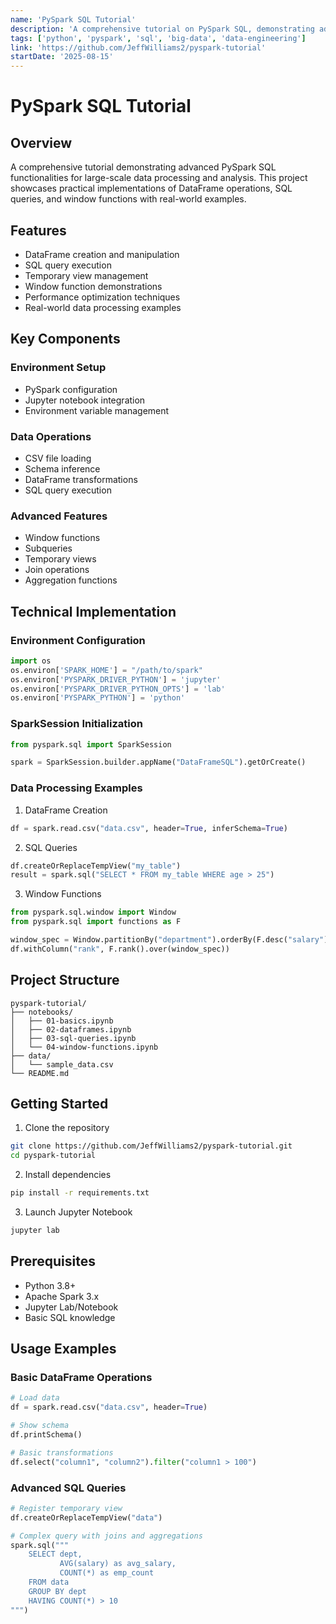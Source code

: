 ```yaml
---
name: 'PySpark SQL Tutorial'
description: 'A comprehensive tutorial on PySpark SQL, demonstrating advanced data processing and analysis techniques. Features practical examples of DataFrame operations, SQL queries, window functions, and performance optimization.'
tags: ['python', 'pyspark', 'sql', 'big-data', 'data-engineering']
link: 'https://github.com/JeffWilliams2/pyspark-tutorial'
startDate: '2025-08-15'
---
```


# PySpark SQL Tutorial

## Overview

A comprehensive tutorial demonstrating advanced PySpark SQL functionalities for large-scale data processing and analysis. This project showcases practical implementations of DataFrame operations, SQL queries, and window functions with real-world examples.

## Features

- DataFrame creation and manipulation
- SQL query execution
- Temporary view management
- Window function demonstrations
- Performance optimization techniques
- Real-world data processing examples

## Key Components

### Environment Setup
- PySpark configuration
- Jupyter notebook integration
- Environment variable management

### Data Operations
- CSV file loading
- Schema inference
- DataFrame transformations
- SQL query execution

### Advanced Features
- Window functions
- Subqueries
- Temporary views
- Join operations
- Aggregation functions

## Technical Implementation

### Environment Configuration
```python
import os
os.environ['SPARK_HOME'] = "/path/to/spark"
os.environ['PYSPARK_DRIVER_PYTHON'] = 'jupyter'
os.environ['PYSPARK_DRIVER_PYTHON_OPTS'] = 'lab'
os.environ['PYSPARK_PYTHON'] = 'python'
```

### SparkSession Initialization
```python
from pyspark.sql import SparkSession

spark = SparkSession.builder.appName("DataFrameSQL").getOrCreate()
```

### Data Processing Examples

1. DataFrame Creation
```python
df = spark.read.csv("data.csv", header=True, inferSchema=True)
```

2. SQL Queries
```python
df.createOrReplaceTempView("my_table")
result = spark.sql("SELECT * FROM my_table WHERE age > 25")
```

3. Window Functions
```python
from pyspark.sql.window import Window
from pyspark.sql import functions as F

window_spec = Window.partitionBy("department").orderBy(F.desc("salary"))
df.withColumn("rank", F.rank().over(window_spec))
```

## Project Structure

```
pyspark-tutorial/
├── notebooks/
│   ├── 01-basics.ipynb
│   ├── 02-dataframes.ipynb
│   ├── 03-sql-queries.ipynb
│   └── 04-window-functions.ipynb
├── data/
│   └── sample_data.csv
└── README.md
```

## Getting Started

1. Clone the repository
```bash
git clone https://github.com/JeffWilliams2/pyspark-tutorial.git
cd pyspark-tutorial
```

2. Install dependencies
```bash
pip install -r requirements.txt
```

3. Launch Jupyter Notebook
```bash
jupyter lab
```

## Prerequisites

- Python 3.8+
- Apache Spark 3.x
- Jupyter Lab/Notebook
- Basic SQL knowledge

## Usage Examples

### Basic DataFrame Operations
```python
# Load data
df = spark.read.csv("data.csv", header=True)

# Show schema
df.printSchema()

# Basic transformations
df.select("column1", "column2").filter("column1 > 100")
```

### Advanced SQL Queries
```python
# Register temporary view
df.createOrReplaceTempView("data")

# Complex query with joins and aggregations
spark.sql("""
    SELECT dept, 
           AVG(salary) as avg_salary,
           COUNT(*) as emp_count
    FROM data
    GROUP BY dept
    HAVING COUNT(*) > 10
""")
```